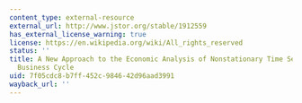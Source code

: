 ```yaml
---
content_type: external-resource
external_url: http://www.jstor.org/stable/1912559
has_external_license_warning: true
license: https://en.wikipedia.org/wiki/All_rights_reserved
status: ''
title: A New Approach to the Economic Analysis of Nonstationary Time Series and the
  Business Cycle
uid: 7f05cdc8-b7ff-452c-9846-42d96aad3991
wayback_url: ''
---
```


